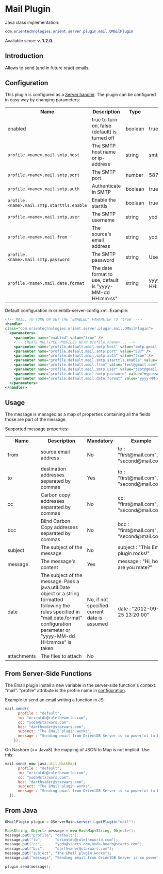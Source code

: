 
# Mail Plugin

Java class implementation:
```java
com.orientechnologies.orient.server.plugin.mail.OMailPlugin
```
Available since: **v. 1.2.0**.

## Introduction

Allows to send (and in future read) emails.

## Configuration

This plugin is configured as a [Server handler](../internals/DB-Server.md#plugins). The plugin can be configured in easy way by changing parameters:

<table>
  <tr><th>Name</th><th>Description</th><th>Type</th><th>Example</th><th>Since</th></tr>
  <tr><td>enabled</td><td>true to turn on, false (default) is turned off</td><td>boolean</td><td>true</td><td>1.2.0</td></tr>
  <tr><td><code>profile.&lt;name&gt;.mail.smtp.host</code></td><td>The SMTP host name or ip-address</td><td>string</td><td>smtp.gmail.com</td><td>1.2.0</td></tr>
  <tr><td><code>profile.&lt;name&gt;.mail.smtp.port</code></td><td>The SMTP port</td><td>number</td><td>587</td><td>1.2.0</td></tr>
  <tr><td><code>profile.&lt;name&gt;.mail.smtp.auth</code></td><td>Authenticate in SMTP</td><td>boolean</td><td>true</td><td>1.2.0</td></tr>
  <tr><td><code>profile.&lt;name&gt;.mail.smtp.starttls.enable</code></td><td>Enable the starttls</td><td>boolean</td><td>true</td><td>1.2.0</td></tr>
  <tr><td><code>profile.&lt;name&gt;.mail.smtp.user</code></td><td>The SMTP username</td><td>string</td><td>yoda@starwars.com</td><td>1.2.0</td></tr>
  <tr><td><code>profile.&lt;name&gt;.mail.from</code></td><td>The source's email address</td><td>string</td><td>yoda@starwars.com</td><td>1.7</td></tr>
  <tr><td><code>profile.&lt;name&gt;.mail.smtp.password</code></td><td>The SMTP password</td><td>string</td><td>UseTh3F0rc3</td><td>1.2.0</td></tr>
  <tr><td><code>profile.&lt;name&gt;.mail.date.format</code></td><td>The date format to use, default is "yyyy-MM-dd HH:mm:ss"</td><td>string</td><td>yyyy-MM-dd HH:mm:ss</td><td>1.2.0</td></tr>
</table>

Default configuration in orientdb-server-config.xml. Example:
```xml
<!-- MAIL, TO TURN ON SET THE 'ENABLED' PARAMETER TO 'true' -->
<handler
class="com.orientechnologies.orient.server.plugin.mail.OMailPlugin">
  <parameters>
    <parameter name="enabled" value="true" />
    <!-- CREATE MULTIPLE PROFILES WITH profile.<name>... -->
    <parameter name="profile.default.mail.smtp.host" value="smtp.gmail.com"/>
    <parameter name="profile.default.mail.smtp.port" value="587" />
    <parameter name="profile.default.mail.smtp.auth" value="true" />
    <parameter name="profile.default.mail.smtp.starttls.enable" value="true" />
    <parameter name="profile.default.mail.from" value="test@gmail.com" />
    <parameter name="profile.default.mail.smtp.user" value="test@gmail.com" />
    <parameter name="profile.default.mail.smtp.password" value="mypassword" />
    <parameter name="profile.default.mail.date.format" value="yyyy-MM-dd HH:mm:ss" />
  </parameters>
</handler>
```

## Usage

The message is managed as a map of properties containing all the fields those are part of the message.

Supported message properties:
<table><tbody>
  <tr><th>Name</th><th>Description</th><th>Mandatory</th><th>Example</th><th>Since</th></tr>
  <tr><td>from</td><td>source email address</td><td>No</td><td>to : "first@mail.com", "second@mail.com"</td><td>1.7</td></tr>
  <tr><td>to</td><td>destination addresses separated by commas</td><td>Yes</td><td>to : "first@mail.com", "second@mail.com"</td><td>1.2.0</td></tr>
  <tr><td>cc</td><td>Carbon copy addresses separated by commas</td><td>No</td><td>cc: "first@mail.com", "second@mail.com"</td><td>1.2.0</td></tr>
  <tr><td>bcc</td><td>Blind Carbon Copy addresses separated by commas</td><td>No</td><td>bcc : "first@mail.com", "second@mail.com"</td><td>1.2.0</td></tr>
  <tr><td>subject</td><td>The subject of the message</td><td>No</td><td>subject : "This Email plugin rocks!"</td><td>1.2.0</td></tr>
  <tr><td>message</td><td>The message's content</td><td>Yes</td><td>message : "Hi, how are you mate?"</td><td>1.2.0</td></tr>
  <tr><td>date</td><td>The subject of the message. Pass a java.util.Date object or a string formatted following the rules specified in "mail.date.format" configuration parameter or "yyyy-MM-dd HH:mm:ss" is taken</td><td>No, if not specified current date is assumed</td><td>date : "2012-09-25 13:20:00"</td><td>1.2.0</td></tr>
  <tr><td>attachments</td><td>The files to attach</td><td>No</td><td></td><td>1.2.0</td></tr>
</tbody></table>

## From Server-Side Functions

The Email plugin install a new variable in the server-side function's context: "mail". "profile" attribute is the profile name in [configuration](#configuration).

Example to send an email writing a function in JS:
```javascript
mail.send({
      profile : "default",
      to: "orientdb@ruletheworld.com",
      cc: "yoda@starwars.com",
      bcc: "darthvader@starwars.com",
      subject: "The EMail plugin works",
      message : "Sending email from OrientDB Server is so powerful to build real web applications!"
    });
```

On Nashorn (>= Java8) the mapping of JSON to Map is not implicit. Use this:

```javascript
mail.send( new java.util.HashMap{
      profile : "default",
      to: "orientdb@ruletheworld.com",
      cc: "yoda@starwars.com",
      bcc: "darthvader@starwars.com",
      subject: "The EMail plugin works",
      message : "Sending email from OrientDB Server is so powerful to build real web applications!"
  });
```

## From Java

```java
OMailPlugin plugin = OServerMain.server().getPlugin("mail");

Map<String, Object> message = new HashMap<String, Object>();
message.put("profile", "default");
message.put("to",      "orientdb@ruletheworld.com");
message.put("cc",      "yoda@starts.com,yoda-beach@starts.com");
message.put("bcc",     "darthvader@starwars.com");
message.put("subject", "The EMail plugin works");
message.put("message", "Sending email from OrientDB Server is so powerful to build real web applications!");

plugin.send(message);
```

